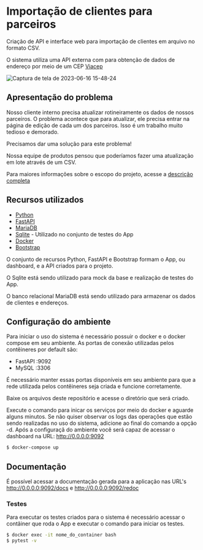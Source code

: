 # Importação de clientes para parceiros

Criação de API e interface web para importação de clientes em arquivo no formato CSV.

O sistema utiliza uma API externa com para obtenção de dados de endereço por meio de um CEP [Viacep](https://viacep.com.br/)

![Captura de tela de 2023-06-16 15-48-24](https://github.com/ALCTorres/desafio-solfacil/assets/32714168/3f0d7a97-ff51-493f-8bed-7853d5873afc)

## Apresentação do problema

Nosso cliente interno precisa atualizar rotineiramente os dados de nossos parceiros. O problema acontece que para atualizar, ele precisa entrar na página de edição de cada um dos parceiros. Isso é um trabalho muito tedioso e demorado.

Precisamos dar uma solução para este problema!

Nossa equipe de produtos pensou que poderíamos fazer uma atualização em lote através de um CSV.

Para maiores informações sobre o escopo do projeto, acesse a [descrição completa](assets/README.md)

## Recursos utilizados

- [Python](https://www.python.org/)
- [FastAPI](https://fastapi.tiangolo.com/)
- [MariaDB](https://mariadb.org/)
- [Sqlite](https://www.sqlite.org/index.html) - Utilizado no conjunto de testes do App
- [Docker](https://www.docker.com/)
- [Bootstrap](https://getbootstrap.com/docs/5.0/getting-started/introduction/)

O conjunto de recursos Python, FastAPI e Bootstrap formam o App, ou dashboard, e a API criados para o projeto.

O Sqlite está sendo utilizado para mock da base e realização de testes do App.

O banco relacional MariaDB está sendo utilizado para armazenar os dados de clientes e endereços.

## Configuração do ambiente

Para iniciar o uso do sistema é necessário possuir o docker e o docker compose em seu ambiente. As portas de conexão utilizadas pelos contêineres por default são:

- FastAPI :9092
- MySQL :3306

É necessário manter essas portas disponíveis em seu ambiente para que a rede utilizada pelos contêineres seja criada e funcione corretamente.

Baixe os arquivos deste repositório e acesse o diretório que será criado.

Execute o comando para inicar os serviços por meio do docker e aguarde alguns minutos. Se não quiser observar os logs das operações que estão sendo realizadas no uso do sistema, adicione ao final do comando a opção -d. Após a configuraçã do ambiente você será capaz de acessar o dashboard na URL: http://0.0.0.0:9092

```bash
$ docker-compose up
```
## Documentação

É possível acessar a documentação gerada para a aplicação nas URL's http://0.0.0.0:9092/docs e http://0.0.0.0:9092/redoc

### Testes

Para executar os testes criados para o sistema é necessário acessar o contâiner que roda o App e executar o comando para iniciar os testes.

```bash
$ docker exec -it nome_do_container bash
$ pytest -v
```
